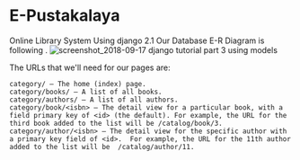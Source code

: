 # E-Pustakalaya
Online Library System Using django 2.1
Our Database E-R Diagram is following
.
![screenshot_2018-09-17 django tutorial part 3 using models](https://user-images.githubusercontent.com/24504319/45616828-5772d300-ba90-11e8-8472-47c703a12db6.png)

The URLs that we'll need for our pages are:

    category/ — The home (index) page.
    category/books/ — A list of all books.
    category/authors/ — A list of all authors.
    category/book/<isbn> — The detail view for a particular book, with a field primary key of <id> (the default). For example, the URL for the third book added to the list will be /catalog/book/3.
    category/author/<isbn> — The detail view for the specific author with a primary key field of <id>.  For example, the URL for the 11th author added to the list will be  /catalog/author/11.

